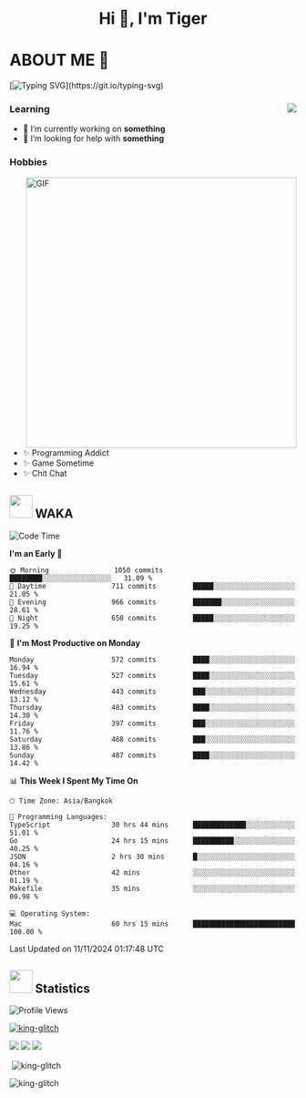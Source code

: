 <h1 align="center">Hi 👋, I'm Tiger</h1>




# ABOUT ME 💬

[![Typing SVG](https://readme-typing-svg.herokuapp.com?color=22F771&vCenter=true&lines=A+perssionate+developer+from+nowhere.)](https://git.io/typing-svg)

<div>
 <img align="right" src="https://spotify-github-profile.vercel.app/api/view?uid=12129734423&cover_image=false&theme=default&bar_color=22d016&bar_color_cover=true" />
 <h3>Learning</h3>
 
 <ul>
  <li>🔭 I’m currently working on <b>something</b></li>
  <li>🤝 I’m looking for help with <b>something</b></li>
 </ul>
 
</div>
<div>
 <h3>Hobbies</h3>
 <img align="right" height="475px"  alt="GIF" src="https://i.pinimg.com/originals/1f/b7/db/1fb7dbee557e5ed509f7517da8a84d58.gif" />
 <ul>
  <li>✨ Programming Addict</li>
  <li>✨ Game Sometime</li>
  <li>✨ Chit Chat</li>
 </ul>
 
</div>



## <img height="40" src="https://raw.githubusercontent.com/innng/innng/master/assets/kyubey.gif"/> WAKA

<!--START_SECTION:waka-->
![Code Time](http://img.shields.io/badge/Code%20Time-2%2C844%20hrs%2010%20mins-blue)

**I'm an Early 🐤** 

```text
🌞 Morning                1050 commits        ████████░░░░░░░░░░░░░░░░░   31.09 % 
🌆 Daytime                711 commits         █████░░░░░░░░░░░░░░░░░░░░   21.05 % 
🌃 Evening                966 commits         ███████░░░░░░░░░░░░░░░░░░   28.61 % 
🌙 Night                  650 commits         █████░░░░░░░░░░░░░░░░░░░░   19.25 % 
```
📅 **I'm Most Productive on Monday** 

```text
Monday                   572 commits         ████░░░░░░░░░░░░░░░░░░░░░   16.94 % 
Tuesday                  527 commits         ████░░░░░░░░░░░░░░░░░░░░░   15.61 % 
Wednesday                443 commits         ███░░░░░░░░░░░░░░░░░░░░░░   13.12 % 
Thursday                 483 commits         ████░░░░░░░░░░░░░░░░░░░░░   14.30 % 
Friday                   397 commits         ███░░░░░░░░░░░░░░░░░░░░░░   11.76 % 
Saturday                 468 commits         ███░░░░░░░░░░░░░░░░░░░░░░   13.86 % 
Sunday                   487 commits         ████░░░░░░░░░░░░░░░░░░░░░   14.42 % 
```


📊 **This Week I Spent My Time On** 

```text
🕑︎ Time Zone: Asia/Bangkok

💬 Programming Languages: 
TypeScript               30 hrs 44 mins      █████████████░░░░░░░░░░░░   51.01 % 
Go                       24 hrs 15 mins      ██████████░░░░░░░░░░░░░░░   40.25 % 
JSON                     2 hrs 30 mins       █░░░░░░░░░░░░░░░░░░░░░░░░   04.16 % 
Other                    42 mins             ░░░░░░░░░░░░░░░░░░░░░░░░░   01.19 % 
Makefile                 35 mins             ░░░░░░░░░░░░░░░░░░░░░░░░░   00.98 % 

💻 Operating System: 
Mac                      60 hrs 15 mins      █████████████████████████   100.00 % 
```


 Last Updated on 11/11/2024 01:17:48 UTC
<!--END_SECTION:waka-->
## <img height="40" src="https://raw.githubusercontent.com/innng/innng/master/assets/kyubey.gif"/> Statistics
![Profile Views](https://komarev.com/ghpvc/?username=king-glitch)  

<p align="left"> 
 <a href="https://github.com/ryo-ma/github-profile-trophy">
  <img src="https://github-profile-trophy.vercel.app/?username=king-glitch&theme=dracula" alt="king-glitch" />
 </a> </p>

![](https://github-profile-summary-cards.vercel.app/api/cards/profile-details?username=king-glitch&theme=dracula)
![](https://github-profile-summary-cards.vercel.app/api/cards/stats?username=king-glitch&theme=dracula) 
![](https://github-profile-summary-cards.vercel.app/api/cards/productive-time?username=king-glitch&theme=dracula)


<p>&nbsp;<img align="center" src="https://github-readme-stats.vercel.app/api?username=king-glitch&theme=dracula" alt="king-glitch" /></p>

<p><img align="center" src="https://github-readme-streak-stats.herokuapp.com/?user=king-glitch&theme=dracula" alt="king-glitch" /></p>
